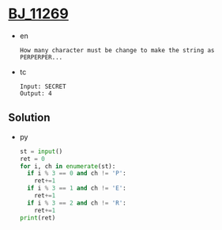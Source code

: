 # [BJ_11269](https://acmicpc.net/problem/11269)

* en

  ```en
  How many character must be change to make the string as PERPERPER...

  ```

* tc

  ```tc
  Input: SECRET
  Output: 4
  ```

## Solution

* py

  ```py
  st = input()
  ret = 0
  for i, ch in enumerate(st):
    if i % 3 == 0 and ch != 'P':
      ret+=1
    if i % 3 == 1 and ch != 'E':
      ret+=1
    if i % 3 == 2 and ch != 'R':
      ret+=1
  print(ret)
  ```
